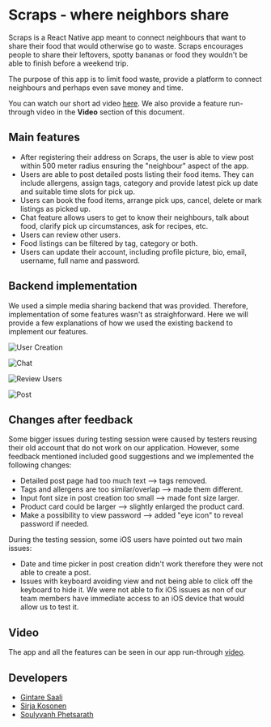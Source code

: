# Scraps - where neighbors share

Scraps is a React Native app meant to connect neighbours that want to share their food that would otherwise go to waste. Scraps encourages people to share their leftovers, spotty bananas or food they wouldn't be able to finish before a weekend trip.

The purpose of this app is to limit food waste, provide a platform to connect neighbours and perhaps even save money and time.

You can watch our short ad video [here](https://youtu.be/0MC6VphN8bM). We also provide a feature run-through video in the **Video** section of this document.

## Main features

 - After registering their address on Scraps, the user is able to view post within 500 meter radius ensuring the "neighbour" aspect of the app.
 - Users are able to post detailed posts listing their food items. They can include allergens, assign tags, category and provide latest pick up date and suitable time slots for pick up. 
 - Users can book the food items, arrange pick ups, cancel, delete or mark listings as picked up.
 - Chat feature allows users to get to know their neighbours, talk about food, clarify pick up circumstances, ask for recipes, etc.
 - Users can review other users.
 - Food listings can be filtered by tag, category or both.
 - Users can update their account, including profile picture, bio, email, username, full name and password.

## Backend implementation

We used a simple media sharing backend that was provided. Therefore, implementation of some features wasn't as straighforward. Here we will provide a few explanations of how we used the existing backend to implement our features.

![User Creation](https://users.metropolia.fi/~gintares/Scraps/User%20creation.png)

![Chat](https://users.metropolia.fi/~gintares/Scraps/Chat.png)

![Review Users](https://users.metropolia.fi/~gintares/Scraps/Reviews.png)

![Post](https://users.metropolia.fi/~gintares/Scraps/Post.png)


## Changes after feedback

Some bigger issues during testing session were caused by testers reusing their old account that do not work on our application. However, some feedback mentioned included good suggestions and we implemented the following changes:

 - Detailed post page had too much text --> tags removed.
 - Tags and allergens are too similar/overlap --> made them different.
 - Input font size in post creation too small --> made font size larger.
 - Product card could be larger --> slightly enlarged the product card.
 - Make a possibility to view password --> added "eye icon" to reveal password if needed.

During the testing session, some iOS users have pointed out two main issues:
- Date and time picker in post creation didn't work therefore they were not able to create a post.
- Issues with keyboard avoiding view and not being able to click off the keyboard to hide it.
We were not able to fix iOS issues as non of our team members have immediate access to an iOS device that would allow us to test it.

## Video
The app and all the features can be seen in our app run-through [video](https://youtu.be/Yq6ett-ydms).

## Developers
- [Gintare Saali](https://github.com/gintaresaali)
- [Sirja Kosonen](https://github.com/sirjak)
- [Soulyvanh Phetsarath](https://github.com/soulyvap)

